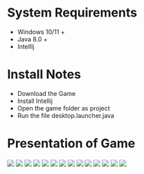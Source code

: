 # System Requirements
 - Windows 10/11 + 
 - Java 8.0 +
 - IntellIj

 # Install Notes
 - Download the Game
 - Install Intellij 
 - Open the game folder as project
 - Run the file desktop.launcher.java
 
 # Presentation of Game


<img align='center' src= "https://i.postimg.cc/KjkfwFZM/1.png">
  <img align='center' src= "https://i.postimg.cc/sgrFYHcc/2.png">
   <img align='center' src= "https://i.postimg.cc/y6M2KpwH/3.png">
    <img align='center' src= "https://i.postimg.cc/MT4Nv9H1/4.png">
     <img align='center' src= "https://i.postimg.cc/WpFxQcY8/5.png">
      <img align='center' src= "https://i.postimg.cc/2yZJvnLM/6.png">
      <img align='center' src= "https://i.postimg.cc/TPtZXdX7/7.png">
      <img align='center' src= "https://i.postimg.cc/Ssw4JcYX/g1.png">
      <img align='center' src= "https://i.postimg.cc/FKCNXM9V/g2.png">
      <img align='center' src= "https://i.postimg.cc/76CDHKh8/g3.png">
      <img align='center' src= "https://i.postimg.cc/BQ2SP7gJ/g4.png">
      <img align='center' src= "https://i.postimg.cc/Bvn4ySGv/g5.png">
      <img align='center' src= "https://i.postimg.cc/bwTq3GWM/g6.png">
      <img align='center' src= "https://i.postimg.cc/nzMNFyFH/8.png">
